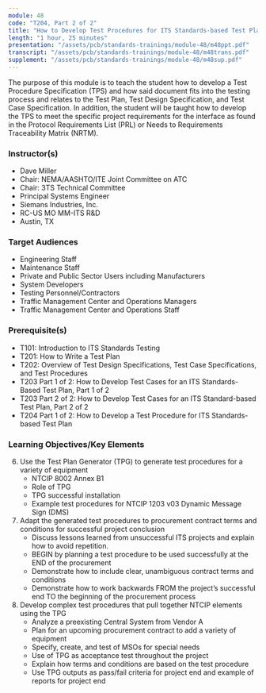 ```yaml
---
module: 48
code: "T204, Part 2 of 2"
title: "How to Develop Test Procedures for ITS Standards-based Test Plan - Part 2 of 2"
length: "1 hour, 25 minutes"
presentation: "/assets/pcb/standards-trainings/module-48/m48ppt.pdf"
transcript: "/assets/pcb/standards-trainings/module-48/m48trans.pdf"
supplement: "/assets/pcb/standards-trainings/module-48/m48sup.pdf"
---
```

The purpose of this module is to teach the student how to develop a Test Procedure Specification (TPS) and how said document fits into the testing process and relates to the Test Plan, Test Design Specification, and Test Case Specification. In addition, the student will be taught how to develop the TPS to meet the specific project requirements for the interface as found in the Protocol Requirements List (PRL) or Needs to Requirements Traceability Matrix (NRTM).

### Instructor(s)
* Dave Miller
* Chair: NEMA/AASHTO/ITE Joint Committee on ATC
* Chair: 3TS Technical Committee
* Principal Systems Engineer
* Siemans Industries, Inc.
* RC-US MO MM-ITS R&D
* Austin, TX

### Target Audiences
* Engineering Staff
* Maintenance Staff
* Private and Public Sector Users including Manufacturers
* System Developers
* Testing Personnel/Contractors
* Traffic Management Center and Operations Managers
* Traffic Management Center and Operations Staff

### Prerequisite(s)
* T101: Introduction to ITS Standards Testing
* T201: How to Write a Test Plan
* T202: Overview of Test Design Specifications, Test Case Specifications, and Test Procedures
* T203 Part 1 of 2: How to Develop Test Cases for an ITS Standards-Based Test Plan, Part 1 of 2
* T203 Part 2 of 2: How to Develop Test Cases for an ITS Standard-based Test Plan, Part 2 of 2
* T204 Part 1 of 2: How to Develop a Test Procedure for ITS Standards-based Test Plan

### Learning Objectives/Key Elements
6. Use the Test Plan Generator (TPG) to generate test procedures for a variety of equipment
   * NTCIP 8002 Annex B1
   * Role of TPG
   * TPG successful installation
   * Example test procedures for NTCIP 1203 v03 Dynamic Message Sign (DMS)
7. Adapt the generated test procedures to procurement contract terms and conditions for successful project conclusion
   * Discuss lessons learned from unsuccessful ITS projects and explain how to avoid repetition.
   * BEGIN by planning a test procedure to be used successfully at the END of the procurement
   * Demonstrate how to include clear, unambiguous contract terms and conditions
   * Demonstrate how to work backwards FROM the project’s successful end TO the beginning of the procurement process
8. Develop complex test procedures that pull together NTCIP elements using the TPG
   * Analyze a preexisting Central System from Vendor A
   * Plan for an upcoming procurement contract to add a variety of equipment
   * Specify, create, and test of MSOs for special needs
   * Use of TPG as acceptance test throughout the project
   * Explain how terms and conditions are based on the test procedure
   * Use TPG outputs as pass/fail criteria for project end and example of reports for project end